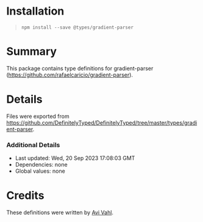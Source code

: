 # Installation
> `npm install --save @types/gradient-parser`

# Summary
This package contains type definitions for gradient-parser (https://github.com/rafaelcaricio/gradient-parser).

# Details
Files were exported from https://github.com/DefinitelyTyped/DefinitelyTyped/tree/master/types/gradient-parser.

### Additional Details
 * Last updated: Wed, 20 Sep 2023 17:08:03 GMT
 * Dependencies: none
 * Global values: none

# Credits
These definitions were written by [Avi Vahl](https://github.com/AviVahl).
